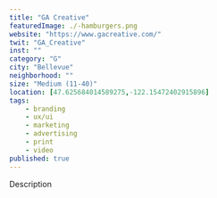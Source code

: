 ```yaml
---
title: "GA Creative"
featuredImage: ./-hamburgers.png
website: "https://www.gacreative.com/"
twit: "GA_Creative"
inst: ""
category: "G"
city: "Bellevue"
neighborhood: ""
size: "Medium (11-40)"
location: [47.625684014589275,-122.15472402915896]
tags:
    - branding
    - ux/ui
    - marketing
    - advertising
    - print
    - video
published: true
---
```


Description
